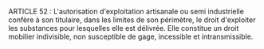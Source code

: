 ARTICLE 52 : L'autorisation d'exploitation artisanale ou semi
industrielle confère à son titulaire, dans les limites de son périmètre,
le droit d'exploiter les substances pour lesquelles elle est délivrée.
Elle constitue un droit mobilier indivisible, non susceptible de gage,
incessible et intransmissible.